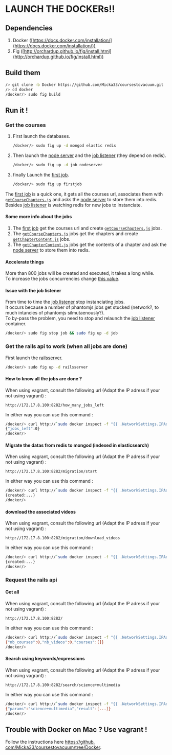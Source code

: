 # LAUNCH THE DOCKERs!!

## Dependencies

1. Docker ([https://docs.docker.com/installation/](https://docs.docker.com/installation/))
2. Fig ([http://orchardup.github.io/fig/install.html](http://orchardup.github.io/fig/install.html))

## Build them

```bash
/> git clone -b Docker https://github.com/Micka33/coursestovacuum.git .
/> cd docker
/docker/> sudo fig build
```

## Run it !

### Get the courses

1. First launch the databases.  

    ```bash
    /docker/> sudo fig up -d mongod elastic redis
    ```
2. Then launch the [node server][nserver] and the [job listener][job] (they depend on redis).  

    ```bash
    /docker/> sudo fig up -d job nodeserver
    ```
3. finally Launch the [first job][gcourses].  

    ```bash
    /docker/> sudo fig up firstjob
    ```

The [first job][gcourses] is a quick one, it gets all the courses url, associates them with [`getCourseChapters.js`][gcchapters] and asks the [node server][nserver] to store them into redis.  
Besides [job listener][job] is watching redis for new jobs to instanciate.  

#### Some more info about the jobs

1. The [first job][gcourses] get the courses url and create [`getCourseChapters.js`][gcchapters] jobs.  
2. The [`getCourseChapters.js`][gcchapters] jobs get the chapters and create [`getChapterContent.js`][gcccontent] jobs.  
3. The [`getChapterContent.js`][gcccontent] jobs get the contents of a chapter and ask the [node server][nserver] to store them into redis.  

#### Accelerate things

More than 800 jobs will be created and executed, it takes a long while.  
To increase the jobs concurrencies change [this value](https://github.com/Micka33/coursestovacuum/blob/Docker/docker/src/job_listener/listenForJobs.js#L29).  

#### Issue with the job listener

From time to time the [job listener][job] stop instanciating jobs.  
It occurs because a number of phantomjs jobs get stucked (network?, to much intancies of phantomjs silmutaenously?).  
To by-pass the problem, you need to stop and relaunch the [job listener][job] container.  

```bash
/docker/> sudo fig stop job && sudo fig up -d job
```

### Get the rails api to work (when all jobs are done)

First launch the [railsserver](https://github.com/Micka33/coursestovacuum/tree/Docker/docker/src/rails/elasticsearh_api).  

```bash
/docker/> sudo fig up -d railsserver
```


#### How to know all the jobs are done ?
When using vagrant, consult the following url (Adapt the IP adress if your not using vagrant) :
```
http://172.17.8.100:8282/how_many_jobs_left
```

In either way you can use this command :
```bash
/docker/> curl http://`sudo docker inspect -f "{{ .NetworkSettings.IPAddress }}" coursestovacuum_railsserver_1`:8282/how_many_jobs_left
{"jobs_left":0}
/docker/>
```

#### Migrate the datas from redis to mongod (indexed in elasticsearch)
When using vagrant, consult the following url (Adapt the IP adress if your not using vagrant) :
```
http://172.17.8.100:8282/migration/start
```

In either way you can use this command :
```bash
/docker/> curl http://`sudo docker inspect -f "{{ .NetworkSettings.IPAddress }}" coursestovacuum_railsserver_1`:8282/migration/start
{created:...}
/docker/>
```

#### download the associated videos
When using vagrant, consult the following url (Adapt the IP adress if your not using vagrant) :
```
http://172.17.8.100:8282/migration/download_videos
```

In either way you can use this command :
```bash
/docker/> curl http://`sudo docker inspect -f "{{ .NetworkSettings.IPAddress }}" coursestovacuum_railsserver_1`:8282/migration/download_videos
{created:...}
/docker/>
```

### Request the rails api

#### Get all
When using vagrant, consult the following url (Adapt the IP adress if your not using vagrant) :
```
http://172.17.8.100:8282/
```

In either way you can use this command :
```bash
/docker/> curl http://`sudo docker inspect -f "{{ .NetworkSettings.IPAddress }}" coursestovacuum_railsserver_1`:8282/
{"nb_courses":0,"nb_videos":0,"courses":[]}
/docker/>
```

#### Search using keywords/expressions

When using vagrant, consult the following url (Adapt the IP adress if your not using vagrant) :
```
http://172.17.8.100:8282/search/science+multimedia
```

In either way you can use this command :
```bash
/docker/> curl http://`sudo docker inspect -f "{{ .NetworkSettings.IPAddress }}" coursestovacuum_railsserver_1`:8282/search/science+multimedia
{"params":"science+multimedia","result":[...]}
/docker/>
```



## Trouble with Docker on Mac ? Use vagrant !

Follow the instructions here [https://github.  com/Micka33/coursestovacuum/tree/Docker](https://github.com/Micka33/coursestovacuum/tree/Docker).  


[job]: https://github.com/Micka33/coursestovacuum/blob/Docker/docker/src/job_listener/listenForJobs.js

[nserver]: https://github.com/Micka33/coursestovacuum/blob/Docker/docker/src/node/server.js

[gcourses]: https://github.com/Micka33/coursestovacuum/blob/Docker/docker/src/getCourses.js

[gcchapters]: https://github.com/Micka33/coursestovacuum/blob/Docker/docker/src/getCourseChapters.js

[gcccontent]: https://github.com/Micka33/coursestovacuum/blob/Docker/docker/src/getChapterContent.js
